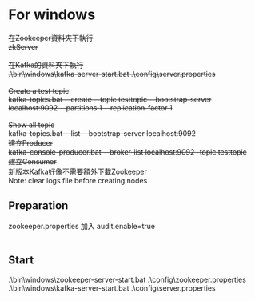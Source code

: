 # For windows

~~在Zookeeper資料夾下執行<br>
zkServer<br>
<br>
在Kafka的資料夾下執行<br>
.\bin\windows\kafka-server-start.bat .\config\server.properties<br>
<br>
Create a test topic<br>
kafka-topics.bat --create --topic testtopic --bootstrap-server localhost:9092 --partitions 1 --replication-factor 1<br>
<br>
Show all topic<br>
kafka-topics.bat --list --bootstrap-server localhost:9092<br>
建立Producer<br>
kafka-console-producer.bat --broker-list localhost:9092 -topic testtopic <br>
建立Consumer~~<br>
新版本Kafka好像不需要額外下載Zookeeper<br>
Note: clear logs file before creating nodes<br>
## Preparation
zookeeper.properties 加入 audit.enable=true<br>
<br>
## Start<br>
.\bin\windows\zookeeper-server-start.bat .\config\zookeeper.properties<br>
.\bin\windows\kafka-server-start.bat .\config\server.properties<br>
